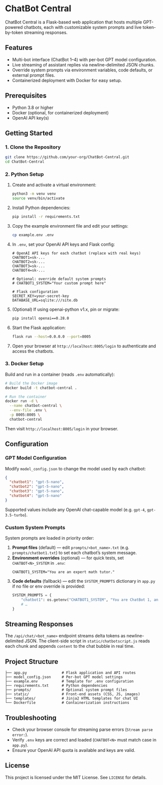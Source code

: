# ChatBot Central

ChatBot Central is a Flask-based web application that hosts multiple GPT-powered chatbots,
each with customizable system prompts and live token-by-token streaming responses.

## Features
- Multi-bot interface (ChatBot 1–4) with per-bot GPT model configuration.
- Live streaming of assistant replies via newline-delimited JSON chunks.
- Override system prompts via environment variables, code defaults, or external prompt files.
- Containerized deployment with Docker for easy setup.

## Prerequisites
- Python 3.8 or higher
- Docker (optional, for containerized deployment)
- OpenAI API key(s)

## Getting Started

### 1. Clone the Repository
```bash
git clone https://github.com/your-org/ChatBot-Central.git
cd ChatBot-Central
```

### 2. Python Setup
1. Create and activate a virtual environment:
   ```bash
   python3 -m venv venv
   source venv/bin/activate
   ```
2. Install Python dependencies:
   ```bash
   pip install -r requirements.txt
   ```
3. Copy the example environment file and edit your settings:
   ```bash
   cp example.env .env
   ```
4. In `.env`, set your OpenAI API keys and Flask config:
   ```dotenv
   # OpenAI API keys for each chatbot (replace with real keys)
   CHATBOT1=sk-...
   CHATBOT2=sk-...
   CHATBOT3=sk-...
   CHATBOT4=sk-...

   # Optional: override default system prompts
   # CHATBOT1_SYSTEM="Your custom prompt here"

   # Flask configuration
   SECRET_KEY=your-secret-key
   DATABASE_URL=sqlite:///site.db
   ```
5. (Optional) If using openai-python v1.x, pin or migrate:
   ```bash
   pip install openai==0.28.0
   ```
6. Start the Flask application:
   ```bash
   flask run --host=0.0.0.0 --port=8005
   ```
7. Open your browser at `http://localhost:8005/login` to authenticate and access the chatbots.

### 3. Docker Setup
Build and run in a container (reads `.env` automatically):
```bash
# Build the Docker image
docker build -t chatbot-central .

# Run the container
docker run -d \
  --name chatbot-central \
  --env-file .env \
  -p 8005:8005 \
  chatbot-central
```
Then visit `http://localhost:8005/login` in your browser.

## Configuration

### GPT Model Configuration
Modify `model_config.json` to change the model used by each chatbot:
```json
{
  "chatbot1": "gpt-5-nano",
  "chatbot2": "gpt-5-nano",
  "chatbot3": "gpt-5-nano",
  "chatbot4": "gpt-5-nano"
}
```
Supported values include any OpenAI chat-capable model (e.g. `gpt-4`, `gpt-3.5-turbo`).

### Custom System Prompts
System prompts are loaded in priority order:

1. **Prompt files** (default) — edit `prompts/<bot_name>.txt` (e.g. `prompts/chatbot1.txt`) to set each chatbot’s system message.
2. **Environment overrides** (optional) — for quick tests, set `CHATBOT<N>_SYSTEM` in `.env`:
   ```dotenv
   CHATBOT1_SYSTEM="You are an expert math tutor."
   ```
3. **Code defaults** (fallback) — edit the `SYSTEM_PROMPTS` dictionary in `app.py` if no file or env override is provided:
   ```python
   SYSTEM_PROMPTS = {
       "chatbot1": os.getenv("CHATBOT1_SYSTEM", "You are ChatBot 1, an AI assistant…"),
       # …
   }
   ```

## Streaming Responses
The `/api/chat/<bot_name>` endpoint streams delta tokens as newline-delimited JSON.
The client-side script in `static/chatbotscript.js` reads each chunk and appends `content` to the chat bubble in real time.

## Project Structure
```
├── app.py                # Flask application and API routes
├── model_config.json     # Per-bot GPT model settings
├── example.env           # Template for .env configuration
├── requirements.txt      # Python dependencies
├── prompts/              # Optional system prompt files
├── static/               # Front-end assets (CSS, JS, images)
├── templates/            # Jinja2 HTML templates for chat UI
└── Dockerfile            # Containerization instructions
```

## Troubleshooting
- Check your browser console for streaming parse errors (`Stream parse error:`).
- Verify `.env` keys are correct and loaded (`CHATBOT<N>` must match case in `app.py`).
- Ensure your OpenAI API quota is available and keys are valid.

## License
This project is licensed under the MIT License. See `LICENSE` for details.
